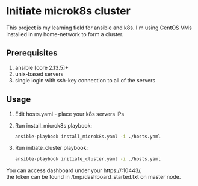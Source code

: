 # Initiate microk8s cluster

This project is my learning field for ansible and k8s.
I'm using CentOS VMs installed in my home-network to form a cluster.

## Prerequisites

1. ansible [core 2.13.5]+
2. unix-based servers
3. single login with ssh-key connection to all of the servers

## Usage

1. Edit hosts.yaml - place your k8s servers IPs

2. Run install_microk8s playbook:

    ```bash
    ansible-playbook install_microk8s.yaml -i ./hosts.yaml
    ```

3. Run initiate_cluster playbook:

    ```bash
    ansible-playbook initiate_cluster.yaml -i ./hosts.yaml
    ```

You can access dashboard under your https://<master node>:10443/, \
the token can be found in /tmp/dashboard_started.txt on master node.
